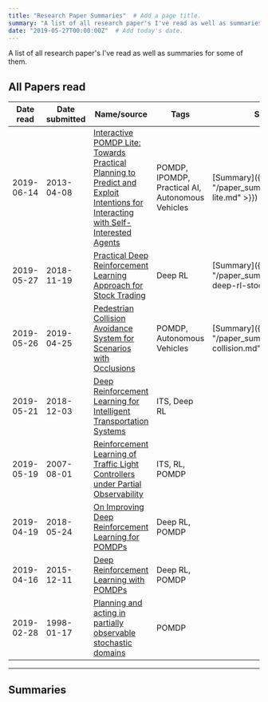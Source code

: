 ```yaml
---
title: "Research Paper Summaries"  # Add a page title.
summary: "A list of all research paper's I've read as well as summaries for some of them."  # Add a page description.
date: "2019-05-27T00:00:00Z"  # Add today's date.
---
```


A list of all research paper's I've read as well as summaries for some of them.

## All Papers read

Date read | Date submitted | Name/source | Tags | Summary
--- | --- | --- | --- | ---
2019-06-14 | 2013-04-08 | [Interactive POMDP Lite: Towards Practical Planning to Predict and Exploit Intentions for Interacting with Self-Interested Agents](https://arxiv.org/abs/1304.5159) | POMDP, IPOMDP, Practical AI, Autonomous Vehicles | [Summary]({{<ref "/paper_summaries/ipomdp-lite.md" >}})
2019-05-27 | 2018-11-19 | [Practical Deep Reinforcement Learning Approach for Stock Trading](https://arxiv.org/abs/1811.07522) | Deep RL | [Summary]({{< ref "/paper_summaries/practical-deep-rl-stock-trading.md" >}})
2019-05-26 | 2019-04-25 | [Pedestrian Collision Avoidance System for Scenarios with Occlusions](https://arxiv.org/abs/1904.11566) | POMDP, Autonomous Vehicles | [Summary]({{< ref "/paper_summaries/pedestrian-collision.md" >}})
2019-05-21 | 2018-12-03 | [Deep Reinforcement Learning for Intelligent Transportation Systems](https://arxiv.org/abs/1812.00979) | ITS, Deep RL |
2019-05-19 | 2007-08-01 | [Reinforcement Learning of Traffic Light Controllers under Partial Observability](https://www.semanticscholar.org/paper/Reinforcement-Learning-of-Traffic-Light-Controllers-Steingr%C3%B6ver/187b892eeebb4f46519c1e3ac15e73c35fff4452) | ITS, RL, POMDP |
2019-04-19 | 2018-05-24 | [On Improving Deep Reinforcement Learning for POMDPs](https://arxiv.org/abs/1704.07978) | Deep RL, POMDP |
2019-04-16 | 2015-12-11 | [Deep Reinforcement Learning with POMDPs](http://cs229.stanford.edu/proj2015/363_report.pdf) | Deep RL, POMDP |
2019-02-28 | 1998-01-17 | [Planning and acting in partially observable stochastic domains](https://people.csail.mit.edu/lpk/papers/aij98-pomdp.pdf) | POMDP |


---

## Summaries

